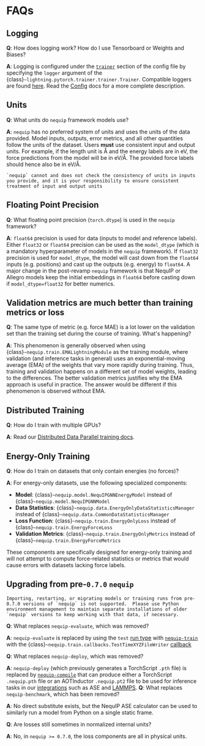# FAQs

## Logging

  **Q**: How does logging work? How do I use Tensorboard or Weights and Biases?

  **A**: Logging is configured under the [`trainer`](../configuration/config.md#trainer) section of the config file by specifying the `logger` argument of the {class}`~lightning.pytorch.trainer.trainer.Trainer`. Compatible loggers are found [here](https://lightning.ai/docs/pytorch/stable/api_references.html#loggers). Read the [Config](../configuration/config.md) docs for a more complete description.

## Units
  **Q**: What units do `nequip` framework models use?

  **A**: `nequip` has no preferred system of units and uses the units of the data provided. Model inputs, outputs, error metrics, and all other quantities follow the units of the dataset. Users **must** use consistent input and output units. For example, if the length unit is Å and the energy labels are in eV, the force predictions from the model will be in eV/Å. The provided force labels should hence also be in eV/Å. 

```{warning}
`nequip` cannot and does not check the consistency of units in inputs you provide, and it is your responsibility to ensure consistent treatment of input and output units
```

## Floating Point Precision

  **Q**: What floating point precision (`torch.dtype`) is used in the `nequip` framework?

  **A**: `float64` precision is used for data (inputs to model and reference labels). Either `float32` or `float64` precision can be used as the `model_dtype` (which is a mandatory hyperparameter of models in the `nequip` framework). If `float32` precision is used for `model_dtype`, the model will cast down from the `float64` inputs (e.g. positions) and cast up the outputs (e.g. energy) to `float64`. A major change in the post-revamp `nequip` framework is that NequIP or Allegro models keep the initial embeddings in `float64` before casting down if `model_dtype=float32` for better numerics.

## Validation metrics are much better than training metrics or loss

  **Q**: The same type of metric (e.g. force MAE) is a lot lower on the validation set than the training set during the course of training. What's happening?

  **A**: This phenomenon is generally observed when using {class}`~nequip.train.EMALightningModule` as the training module, where validation (and inference tasks in general) uses an exponential-moving average (EMA) of the weights that vary more rapidly during training. Thus, training and validation happens on a different set of model weights, leading to the differences. The better validation metrics justifies why the EMA approach is useful in practice. The answer would be different if this phenomenon is observed without EMA.

## Distributed Training

  **Q**: How do I train with multiple GPUs?

  **A**: Read our [Distributed Data Parallel training docs](../accelerations/ddp_training.md).

## Energy-Only Training

  **Q**: How do I train on datasets that only contain energies (no forces)?

  **A**: For energy-only datasets, use the following specialized components:

  - **Model**: {class}`~nequip.model.NequIPGNNEnergyModel` instead of {class}`~nequip.model.NequIPGNNModel`
  - **Data Statistics**: {class}`~nequip.data.EnergyOnlyDataStatisticsManager` instead of {class}`~nequip.data.CommonDataStatisticsManager`
  - **Loss Function**: {class}`~nequip.train.EnergyOnlyLoss` instead of {class}`~nequip.train.EnergyForceLoss`
  - **Validation Metrics**: {class}`~nequip.train.EnergyOnlyMetrics` instead of {class}`~nequip.train.EnergyForceMetrics`

  These components are specifically designed for energy-only training and will not attempt to compute force-related statistics or metrics that would cause errors with datasets lacking force labels.

## Upgrading from pre-`0.7.0` `nequip`

```{warning}
Importing, restarting, or migrating models or training runs from pre-0.7.0 versions of `nequip` is not supported.  Please use Python environment management to maintain separate installations of older `nequip` versions to keep working with that data, if necessary.
```

  **Q**: What replaces `nequip-evaluate`, which was removed?

  **A**: `nequip-evaluate` is replaced by using the `test` [run type](../configuration/config.md#run) with [`nequip-train`](../getting-started/workflow.md#testing) with the {class}`~nequip.train.callbacks.TestTimeXYZFileWriter` [callback](../../api/callbacks.rst)

  **Q**: What replaces `nequip-deploy`, which was removed?

  **A**: `nequip-deploy` (which previously generates a TorchScript `.pth` file) is replaced by [`nequip-compile`](../getting-started/workflow.md#compilation) that can produce either a TorchScript `.nequip.pth` file or an AOTInductor `.nequip.pt2` file to be used for inference tasks in our [integrations](../../integrations/all.rst) such as ASE and [LAMMPS](../../integrations/lammps/index.md).
  **Q**: What replaces `nequip-benchmark`, which has been removed?

  **A**: No direct substitute exists, but the NequIP ASE calculator can be used to similarly run a model from Python on a single static frame.

  **Q**: Are losses still sometimes in normalized internal units?

  **A**: No, in `nequip >= 0.7.0`, the loss components are all in physical units.